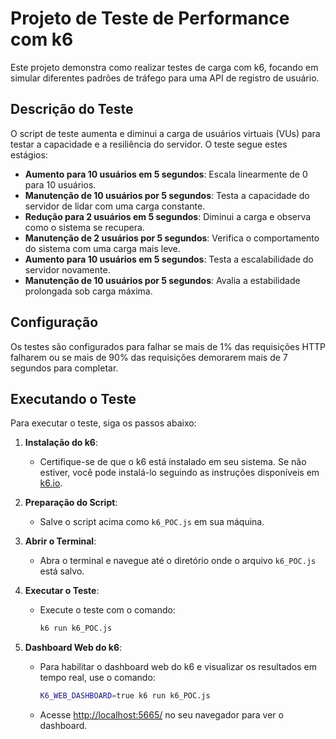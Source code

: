 # Projeto de Teste de Performance com k6

Este projeto demonstra como realizar testes de carga com k6, focando em simular diferentes padrões de tráfego para uma API de registro de usuário.

## Descrição do Teste

O script de teste aumenta e diminui a carga de usuários virtuais (VUs) para testar a capacidade e a resiliência do servidor. O teste segue estes estágios:

- **Aumento para 10 usuários em 5 segundos**: Escala linearmente de 0 para 10 usuários.
- **Manutenção de 10 usuários por 5 segundos**: Testa a capacidade do servidor de lidar com uma carga constante.
- **Redução para 2 usuários em 5 segundos**: Diminui a carga e observa como o sistema se recupera.
- **Manutenção de 2 usuários por 5 segundos**: Verifica o comportamento do sistema com uma carga mais leve.
- **Aumento para 10 usuários em 5 segundos**: Testa a escalabilidade do servidor novamente.
- **Manutenção de 10 usuários por 5 segundos**: Avalia a estabilidade prolongada sob carga máxima.

## Configuração

Os testes são configurados para falhar se mais de 1% das requisições HTTP falharem ou se mais de 90% das requisições demorarem mais de 7 segundos para completar.

## Executando o Teste

Para executar o teste, siga os passos abaixo:

1. **Instalação do k6**:
   - Certifique-se de que o k6 está instalado em seu sistema. Se não estiver, você pode instalá-lo seguindo as instruções disponíveis em [k6.io](https://k6.io/docs/getting-started/installation).

2. **Preparação do Script**:
   - Salve o script acima como `k6_POC.js` em sua máquina.

3. **Abrir o Terminal**:
   - Abra o terminal e navegue até o diretório onde o arquivo `k6_POC.js` está salvo.

4. **Executar o Teste**:
   - Execute o teste com o comando:
     ```bash
     k6 run k6_POC.js
     ```

5. **Dashboard Web do k6**:
   - Para habilitar o dashboard web do k6 e visualizar os resultados em tempo real, use o comando:
     ```bash
     K6_WEB_DASHBOARD=true k6 run k6_POC.js
     ```
   - Acesse [http://localhost:5665/](http://localhost:5665/) no seu navegador para ver o dashboard.
